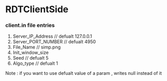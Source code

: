 # RDTClientSide
### client.in file entries 
1. Server_IP_Address   // defualt 127.0.0.1
2. Server_PORT_NUMBER   // defualt 4950
3. File_Name   // simp.png
4. Init_window_size  
5. Seed   // defualt 5
6. Algo_type   // defualt 1

Note : if you want to use defualt value of a param , writes null instead of it
